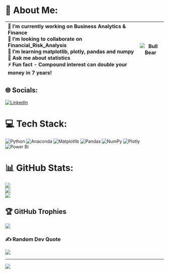 # 💫 About Me:

| 🔭 I’m currently working on Business Analytics & Finance<br>👯 I’m looking to collaborate on Financial_Risk_Analysis<br>🌱 I’m learning matplotlib, plotly, pandas and numpy<br>💬 Ask me about statistics<br>⚡ Fun fact - Compound interest can double your money in 7 years! | ![Bull Bear](https://i.ibb.co/Bw9T3Pz/bullBear.gif) |
| :-------------------------------------------------------------------------------------------------------------------------------------------------- | --------------------------------------------------- |


## 🌐 Socials:
[![LinkedIn](https://img.shields.io/badge/LinkedIn-%230077B5.svg?logo=linkedin&logoColor=white)](https://linkedin.com/in/www.linkedin.com/in/debartha-das)

# 💻 Tech Stack:
![Python](https://img.shields.io/badge/python-3670A0?style=plastic&logo=python&logoColor=ffdd54) 
![Anaconda](https://img.shields.io/badge/Anaconda-%2344A833.svg?style=plastic&logo=anaconda&logoColor=white) 
![Matplotlib](https://img.shields.io/badge/Matplotlib-%23ffffff.svg?style=plastic&logo=Matplotlib&logoColor=black) 
![Pandas](https://img.shields.io/badge/pandas-%23150458.svg?style=plastic&logo=pandas&logoColor=white) 
![NumPy](https://img.shields.io/badge/numpy-%23013243.svg?style=plastic&logo=numpy&logoColor=white) 
![Plotly](https://img.shields.io/badge/Plotly-%233F4F75.svg?style=plastic&logo=plotly&logoColor=white) 
![Power Bi](https://img.shields.io/badge/power_bi-F2C811?style=plastic&logo=powerbi&logoColor=black)

# 📊 GitHub Stats:
![](https://github-readme-stats.vercel.app/api?username=Its-Debartha&theme=tokyonight&hide_border=false&include_all_commits=true&count_private=false)<br/>
![](https://github-readme-streak-stats.herokuapp.com/?user=Its-Debartha&theme=tokyonight&hide_border=false)<br/>
![](https://github-readme-stats.vercel.app/api/top-langs/?username=Its-Debartha&theme=tokyonight&hide_border=false&include_all_commits=true&count_private=false&layout=compact)

## 🏆 GitHub Trophies
![](https://github-profile-trophy.vercel.app/?username=Its-Debartha&theme=radical&no-frame=false&no-bg=true&margin-w=4)

### ✍️ Random Dev Quote
![](https://quotes-github-readme.vercel.app/api?type=horizontal&theme=tokyonight)

---
[![](https://visitcount.itsvg.in/api?id=Its-Debartha&icon=0&color=0)](https://visitcount.itsvg.in)

<!-- Proudly created with GPRM ( https://gprm.itsvg.in ) -->
